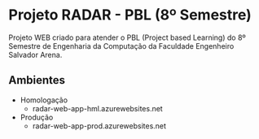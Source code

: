 # Projeto RADAR - PBL (8º Semestre)

Projeto WEB criado para atender o PBL (Project based Learning) do 8º Semestre de Engenharia da Computação da Faculdade Engenheiro Salvador Arena.

## Ambientes
- Homologação
  - radar-web-app-hml.azurewebsites.net
- Produção
  - radar-web-app-prod.azurewebsites.net
